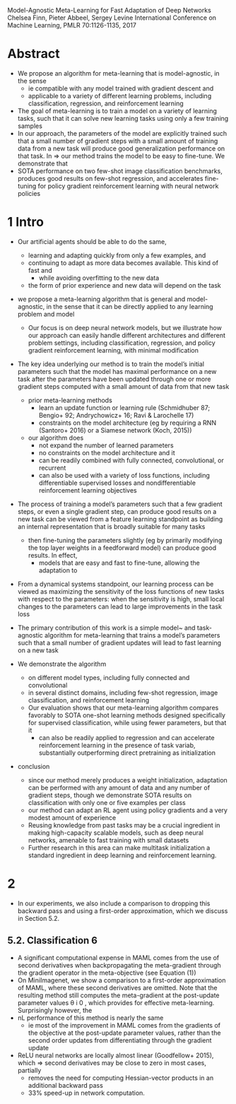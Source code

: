 Model-Agnostic Meta-Learning for Fast Adaptation of Deep Networks
Chelsea Finn, Pieter Abbeel, Sergey Levine
International Conference on Machine Learning, PMLR 70:1126-1135, 2017

# Abstract

* We propose an algorithm for meta-learning that is model-agnostic, in the sense
  * ie compatible with any model trained with gradient descent and
  * applicable to a variety of different learning problems, including
    classification, regression, and reinforcement learning
* The goal of meta-learning is to train a model on a variety of learning tasks,
  such that it can solve new learning tasks using only a few training samples
* In our approach, the parameters of the model are explicitly trained such that
  a small number of gradient steps with a small amount of training data from a
  new task will produce good generalization performance on that task. In
  => our method trains the model to be easy to fine-tune. We demonstrate that
* SOTA performance on two few-shot image classification benchmarks, produces
  good results on few-shot regression, and
  accelerates fine-tuning for policy gradient reinforcement learning with
  neural network policies

# 1 Intro

* Our artificial agents should be able to do the same,
  * learning and adapting quickly from only a few examples, and
  * continuing to adapt as more data becomes available. This kind of fast and
    * while avoiding overfitting to the new data
  * the form of prior experience and new data will depend on the task

* we propose a meta-learning algorithm that is general and model-agnostic, in
  the sense that it can be directly applied to any learning problem and model
  * Our focus is on deep neural network models, but we illustrate how our
    approach can easily handle different architectures and different problem
    settings, including classification, regression, and policy gradient
    reinforcement learning, with minimal modification

* The key idea underlying our method is to
  train the model’s initial parameters such that
  the model has maximal performance on a new task
  after the parameters have been updated through one or more gradient steps
  computed with a small amount of data from that new task
  * prior meta-learning methods
    * learn an update function or learning rule
    (Schmidhuber 87; Bengio+ 92; Andrychowicz+ 16; Ravi & Larochelle 17)
    * constraints on the model architecture
      (eg by requiring a RNN (Santoro+ 2016) or a Siamese network (Koch, 2015))
  * our algorithm does
    * not expand the number of learned parameters
    * no constraints on the model architecture and it
    * can be readily combined with fully connected, convolutional, or recurrent
    * can also be used with a variety of loss functions, including
      differentiable supervised losses and
      nondifferentiable reinforcement learning objectives

* The process of training a model’s parameters such that a few gradient steps,
  or even a single gradient step, can produce good results on a new task can be
  viewed from a feature learning standpoint as
  building an internal representation that is broadly suitable for many tasks
  * then fine-tuning the parameters slightly (eg by primarily modifying the top
    layer weights in a feedforward model) can produce good results. In effect,
    * models that are easy and fast to fine-tune, allowing the adaptation to
* From a dynamical systems standpoint, our learning process can be viewed as
  maximizing the sensitivity of the loss functions of new tasks with respect to
  the parameters: when the sensitivity is high, small local changes to the
  parameters can lead to large improvements in the task loss
* The primary contribution of this work is a simple model~ and task-agnostic
  algorithm for meta-learning that trains a model’s parameters such that a
  small number of gradient updates will lead to fast learning on a new task
* We demonstrate the algorithm
  * on different model types, including fully connected and convolutional
  * in several distinct domains, including few-shot regression, image
    classification, and reinforcement learning
  * Our evaluation shows that our meta-learning algorithm
    compares favorably to SOTA one-shot learning methods designed specifically
    for supervised classification, while using fewer parameters, but that it
    * can also be readily applied to regression and
      can accelerate reinforcement learning in the presence of task variab,
      substantially outperforming direct pretraining as initialization
* conclusion
  * since our method merely produces a weight initialization, adaptation can be
    performed with any amount of data and any number of gradient steps, though
    we demonstrate SOTA results on classification with only one or five
    examples per class
  * our method can adapt an RL agent using policy gradients and a very modest
    amount of experience
  * Reusing knowledge from past tasks may be a crucial ingredient in making
    high-capacity scalable models, such as deep neural networks, amenable to
    fast training with small datasets
  * Further research in this area can make multitask initialization a standard
    ingredient in deep learning and reinforcement learning.

# 2 

* In our experiments, we also include a comparison to
  dropping this backward pass and using
  a first-order approximation, which we discuss in Section 5.2.

## 5.2. Classification 6

* A significant computational expense in MAML comes from the use of second
  derivatives when backpropagating the meta-gradient through the gradient
  operator in the meta-objective (see Equation (1))
* On MiniImagenet, we show a comparison to a first-order approximation of MAML,
  where these second derivatives are omitted. Note that the resulting method
  still computes the meta-gradient at the post-update parameter values θ i 0 ,
  which provides for effective meta-learning. Surprisingly however, the
* nL performance of this method is nearly the same 
  * ie most of the improvement in MAML comes from the gradients of the
    objective at the post-update parameter values, rather than the second order
    updates from differentiating through the gradient update
* ReLU neural networks are locally almost linear (Goodfellow+ 2015), which
  => second derivatives may be close to zero in most cases, partially
  * removes the need for computing Hessian-vector products in an additional
    backward pass
  * 33% speed-up in network computation.
